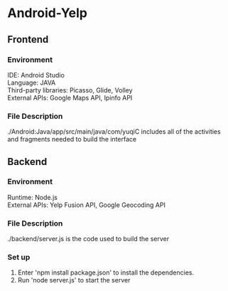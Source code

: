 # Android-Yelp

## Frontend
### Environment
IDE: Android Studio  
Language: JAVA  
Third-party libraries: Picasso, Glide, Volley  
External APIs: Google Maps API, Ipinfo API  

### File Description
./Android:Java/app/src/main/java/com/yuqiC includes all of the activities and fragments needed to build the interface

## Backend
### Environment
Runtime: Node.js  
External APIs: Yelp Fusion API, Google Geocoding API

### File Description
./backend/server.js is the code used to build the server

### Set up 
1. Enter 'npm install package.json' to install the dependencies.  
2. Run 'node server.js' to start the server  
